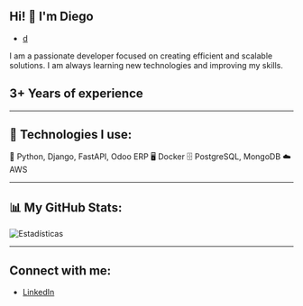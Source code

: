 ## Hi! 👋 I'm Diego

- [d](https://img.shields.io/badge/any_text-you_like-blue)

I am a passionate developer focused on creating efficient and scalable solutions. I am always learning new technologies and improving my skills.

## 3+ Years of experience

---

## 🔧 Technologies I use:
🐍 Python, Django, FastAPI, Odoo ERP
🖥️ Docker
🗄️ PostgreSQL, MongoDB
☁️ AWS

---

## 📊 My GitHub Stats:
![Estadísticas](https://github-readme-stats.vercel.app/api?username=DiegoDev404&show_icons=true&theme=radical)

---

## Connect with me:
- [LinkedIn](https://www.linkedin.com/in/iamdiegohernandez/)

